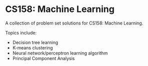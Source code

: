 CS158: Machine Learning
==================

A collection of problem set solutions for CS158: Machine Learning.

Topics include:

* Decision tree learning
* K-means clustering
* Neural network/perceptron learning algorithm
* Principal Component Analysis
